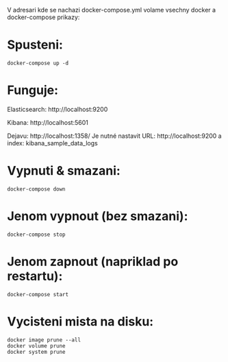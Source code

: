 V adresari kde se nachazi docker-compose.yml volame vsechny docker a docker-compose prikazy:


# Spusteni:

    docker-compose up -d

# Funguje:

Elasticsearch: http://localhost:9200

Kibana: http://localhost:5601

Dejavu: http://localhost:1358/
Je nutné nastavit URL: http://localhost:9200 a index: kibana_sample_data_logs

# Vypnuti & smazani:

    docker-compose down

# Jenom vypnout (bez smazani): 

    docker-compose stop

# Jenom zapnout (napriklad po restartu): 

    docker-compose start

# Vycisteni mista na disku:

    docker image prune --all
    docker volume prune
    docker system prune
